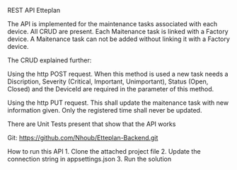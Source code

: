 REST API Etteplan

The API is implemented for the maintenance tasks associated with each device. All CRUD are present. 
Each Maitenance task is linked with a Factory device. A Maitenance task can not be added without
linking it with a Factory device. 

The CRUD explained further:

Using the http POST request. When this method is used a new task needs a Discription, 
Severity (Critical, Important, Unimportant), Status (Open, Closed) and the DeviceId are required
in the parameter of this method. 

Using the http PUT request. This shall update the maitenance task with new information given. Only the registered
time shall never be updated.

There are Unit Tests present that show that the API works

Git:
https://github.com/Nhoub/Etteplan-Backend.git

How to run this API
	1. Clone the attached project file
	2. Update the connection string in appsettings.json
	3. Run the solution

